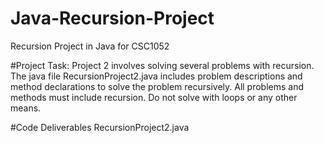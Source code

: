 # Java-Recursion-Project
Recursion Project in Java for CSC1052

#Project Task:
Project 2 involves solving several problems with recursion. The java file
RecursionProject2.java includes problem descriptions and method declarations to
solve the problem recursively. All problems and methods must include recursion.
Do not solve with loops or any other means. 

#Code Deliverables
RecursionProject2.java

